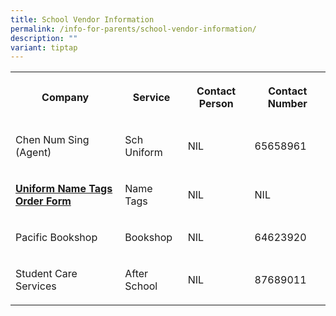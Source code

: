 ```yaml
---
title: School Vendor Information
permalink: /info-for-parents/school-vendor-information/
description: ""
variant: tiptap
---
```

<table style="minWidth: 100px">
<colgroup>
<col>
<col>
<col>
<col>
</colgroup>
<tbody>
<tr>
<th rowspan="1" colspan="1">
<p>Company</p>
</th>
<th rowspan="1" colspan="1">
<p>Service</p>
</th>
<th rowspan="1" colspan="1">
<p>Contact Person</p>
</th>
<th rowspan="1" colspan="1">
<p>Contact Number</p>
</th>
</tr>
<tr>
<td rowspan="1" colspan="1">
<p>Chen Num Sing (Agent)</p>
</td>
<td rowspan="1" colspan="1">
<p>Sch Uniform</p>
</td>
<td rowspan="1" colspan="1">
<p>NIL</p>
</td>
<td rowspan="1" colspan="1">
<p>65658961</p>
</td>
</tr>
<tr>
<td rowspan="1" colspan="1">
<p><strong><a href="/files/2021%20Name%20Tag%20BTPS.pdf" rel="noopener noreferrer" target="_blank">Uniform Name Tags Order Form</a></strong>
</p>
</td>
<td rowspan="1" colspan="1">
<p>Name Tags</p>
</td>
<td rowspan="1" colspan="1">
<p>NIL</p>
</td>
<td rowspan="1" colspan="1">
<p>NIL</p>
</td>
</tr>
<tr>
<td rowspan="1" colspan="1">
<p>Pacific Bookshop</p>
</td>
<td rowspan="1" colspan="1">
<p>Bookshop</p>
</td>
<td rowspan="1" colspan="1">
<p>NIL</p>
</td>
<td rowspan="1" colspan="1">
<p>64623920</p>
</td>
</tr>
<tr>
<td rowspan="1" colspan="1">
<p>Student Care Services</p>
</td>
<td rowspan="1" colspan="1">
<p>After School</p>
</td>
<td rowspan="1" colspan="1">
<p>NIL</p>
</td>
<td rowspan="1" colspan="1">
<p>87689011</p>
</td>
</tr>
</tbody>
</table>
<p>
<br>
</p>
